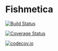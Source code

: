 # Fishmetica

[![Build Status](https://travis-ci.org/picestcode/Fishmetica.jl.svg?branch=master)](https://travis-ci.org/picestcode/Fishmetica.jl)

[![Coverage Status](https://coveralls.io/repos/picestcode/Fishmetica.jl/badge.svg?branch=master&service=github)](https://coveralls.io/github/picestcode/Fishmetica.jl?branch=master)

[![codecov.io](http://codecov.io/github/picestcode/Fishmetica.jl/coverage.svg?branch=master)](http://codecov.io/github/picestcode/Fishmetica.jl?branch=master)
